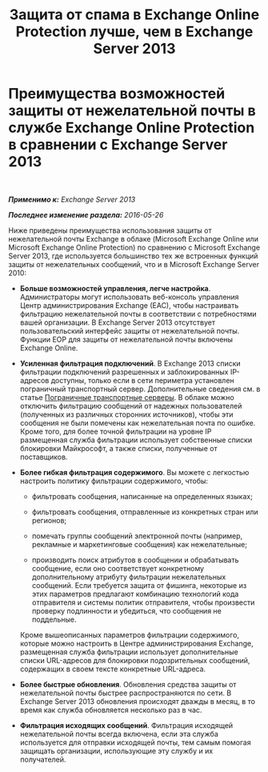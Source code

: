﻿---
title: 'Защита от спама в Exchange Online Protection лучше, чем в Exchange Server 2013'
TOCTitle: Преимущества возможностей защиты от нежелательной почты в службе Exchange Online Protection в сравнении с Exchange Server 2013
ms:assetid: 00e37a3c-3fbc-488f-bdad-d52a3c80fd72
ms:mtpsurl: https://technet.microsoft.com/ru-ru/library/JJ673032(v=EXCHG.150)
ms:contentKeyID: 50487339
ms.date: 04/30/2018
mtps_version: v=EXCHG.150
ms.translationtype: HT
---

# Преимущества возможностей защиты от нежелательной почты в службе Exchange Online Protection в сравнении с Exchange Server 2013

 

_**Применимо к:** Exchange Server 2013_

_**Последнее изменение раздела:** 2016-05-26_

Ниже приведены преимущества использования защиты от нежелательной почты Exchange в облаке (Microsoft Exchange Online или Microsoft Exchange Online Protection) по сравнению с Microsoft Exchange Server 2013, где используется большинство тех же встроенных функций защиты от нежелательных сообщений, что и в Microsoft Exchange Server 2010:

  - **Больше возможностей управления, легче настройка**. Администраторы могут использовать веб-консоль управления Центр администрирования Exchange (EAC), чтобы настраивать фильтрацию нежелательной почты в соответствии с потребностями вашей организации. В Exchange Server 2013 отсутствует пользовательский интерфейс защиты от нежелательной почты. Функции EOP для защиты от нежелательной почты включены Exchange Online.

  - **Усиленная фильтрация подключений**. В Exchange 2013 списки фильтрации подключений разрешенных и заблокированных IP-адресов доступны, только если в сети периметра установлен пограничный транспортный сервер. Дополнительные сведения см. в статье [Пограничные транспортные серверы](edge-transport-servers-exchange-2013-help.md). В облаке можно отключить фильтрацию сообщений от надежных пользователей (полученных из различных сторонних источников), чтобы эти сообщения не были помечены как нежелательная почта по ошибке. Кроме того, для более точной фильтрации на уровне IP размещенная служба фильтрации использует собственные списки блокировки Майкрософт, а также списки, полученные от поставщиков.

  - **Более гибкая фильтрация содержимого**. Вы можете с легкостью настроить политику фильтрации содержимого, чтобы:
    
      - фильтровать сообщения, написанные на определенных языках;
    
      - фильтровать сообщения, отправленные из конкретных стран или регионов;
    
      - помечать группы сообщений электронной почты (например, рекламные и маркетинговые сообщения) как нежелательные;
    
      - производить поиск атрибутов в сообщении и обрабатывать сообщение, если оно соответствует конкретному дополнительному атрибуту фильтрации нежелательных сообщений. Если требуется защита от фишинга, некоторые из этих параметров предлагают комбинацию технологий кода отправителя и системы политик отправителя, чтобы произвести проверку подлинности и убедиться, что сообщения не поддельные.
    
    Кроме вышеописанных параметров фильтрации содержимого, которые можно настроить в Центре администрирования Exchange, размещенная служба фильтрации использует дополнительные списки URL-адресов для блокировки подозрительных сообщений, содержащих в своем тексте конкретные URL-адреса.

  - **Более быстрые обновления**. Обновления средства защиты от нежелательной почты быстрее распространяются по сети. В Exchange Server 2013 обновления происходят дважды в месяц, в то время как служба обновляется несколько раз в час.

  - **Фильтрация исходящих сообщений**. Фильтрация исходящей нежелательной почты всегда включена, если эта служба используется для отправки исходящей почты, тем самым помогая защищать организации, использующие эту службу и их получателей.

